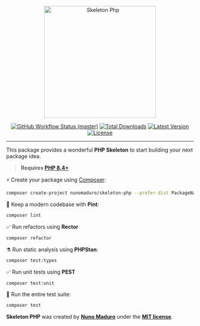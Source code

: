 <p align="center">
    <img src="https://raw.githubusercontent.com/nunomaduro/skeleton-php/master/docs/example.png" height="300" alt="Skeleton Php">
    <p align="center">
        <a href="https://github.com/nunomaduro/skeleton-php/actions"><img alt="GitHub Workflow Status (master)" src="https://github.com/nunomaduro/skeleton-php/actions/workflows/tests.yml/badge.svg"></a>
        <a href="https://packagist.org/packages/nunomaduro/skeleton-php"><img alt="Total Downloads" src="https://img.shields.io/packagist/dt/nunomaduro/skeleton-php"></a>
        <a href="https://packagist.org/packages/nunomaduro/skeleton-php"><img alt="Latest Version" src="https://img.shields.io/packagist/v/nunomaduro/skeleton-php"></a>
        <a href="https://packagist.org/packages/nunomaduro/skeleton-php"><img alt="License" src="https://img.shields.io/packagist/l/nunomaduro/skeleton-php"></a>
    </p>
</p>

------
This package provides a wonderful **PHP Skeleton** to start building your next package idea.

> **Requires [PHP 8.4+](https://php.net/releases/)**

⚡️ Create your package using [Composer](https://getcomposer.org):

```bash
composer create-project nunomaduro/skeleton-php --prefer-dist PackageName
```

🧹 Keep a modern codebase with **Pint**:
```bash
composer lint
```

✅ Run refactors using **Rector**
```bash
composer refactor
```

⚗️ Run static analysis using **PHPStan**:
```bash
composer test:types
```

✅ Run unit tests using **PEST**
```bash
composer test:unit
```

🚀 Run the entire test suite:
```bash
composer test
```

**Skeleton PHP** was created by **[Nuno Maduro](https://x.com/enunomaduro)** under the **[MIT license](https://opensource.org/licenses/MIT)**.
